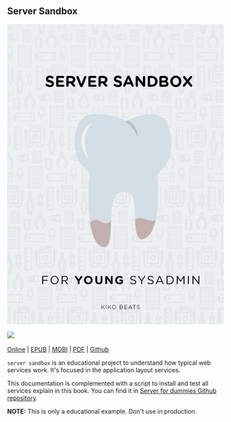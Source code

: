 ## Server Sandbox

![](assets/cover-mini.png)</br>

![](http://imgur.com/7Xir0aL.png)

[Online](https://kikobeats.github.io/server-sandbox/m) | [EPUB](https://github.com/Kikobeats/server-sandbox/raw/gh-pages/build/epub/server-sandbox.epub) | [MOBI](https://github.com/Kikobeats/server-sandbox/raw/gh-pages/build/mobi/server-sandbox.mobi) | [PDF](https://github.com/Kikobeats/server-sandbox/raw/gh-pages/build/pdf/server-sandbox.pdf) | [Github](https://github.com/Kikobeats/server-sandbox-docs)

`server sandbox` is an educational project to understand how typical web services work. It's focused in the application layout services.

This documentation is complemented with a script to install and test all services explain in this book. You can find it in [Server for dummies Github repository](https://kikobeats.github.io/server-sandbox).

**NOTE:** This is only a educational example. Don't use in production.
